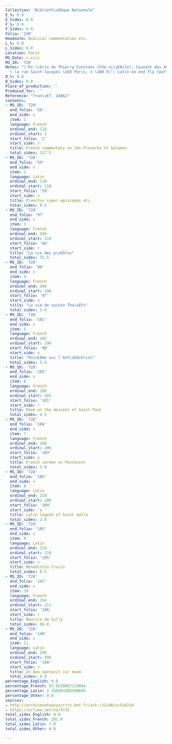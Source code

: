 ```yaml
---
Collection: "Biblioth\xE8que Nationale"
E_%: 0.0
E_Sides: 0.0
F_%: 0.0
F_Sides: 0.0
Folia: '150'
Headnote: Biblical commentaries etc.
L_%: 0.0
L_Sides: 0.0
Location: Paris
MS_Date: s.xiii
MS_ID: '728'
Notes: "\"Ex-libris de Thierry Constans (XVe si\xE8cle); Couvent des dominicains de\
  \ la rue Saint-Jacques \xE0 Paris, n \xB0 5\"; Latin on end fly leaf"
O_%: 0.0
O_Sides: 0.0
Place_of_production: ''
Produced_for: ''
Reference: "fran\xE7. 24862"
contents:
- MS_ID: '728'
  end_folio: '59'
  end_side: v
  item: 1
  language: French
  ordinal_end: 118
  ordinal_start: 1
  start_folio: '1'
  start_side: r
  title: French commentary on the Proverbs of Salomon
  total_sides: 117.5
- MS_ID: '728'
  end_folio: '59'
  end_side: v
  item: 2
  language: Latin
  ordinal_end: 118
  ordinal_start: 118
  start_folio: '59'
  start_side: v
  title: Planctus super episcopos etc.
  total_sides: 0.5
- MS_ID: '728'
  end_folio: '97'
  end_side: v
  item: 3
  language: French
  ordinal_end: 194
  ordinal_start: 119
  start_folio: '60'
  start_side: r
  title: "La vie des p\xE8res"
  total_sides: 75.5
- MS_ID: '728'
  end_folio: '98'
  end_side: v
  item: 4
  language: French
  ordinal_end: 196
  ordinal_start: 194
  start_folio: '97'
  start_side: v
  title: "La vie de sainte Tha\xEFs"
  total_sides: 2.0
- MS_ID: '728'
  end_folio: '101'
  end_side: v
  item: 5
  language: French
  ordinal_end: 202
  ordinal_start: 196
  start_folio: '98'
  start_side: v
  title: "Po\xE8me sur l'Ant\xE9christ"
  total_sides: 5.5
- MS_ID: '728'
  end_folio: '103'
  end_side: v
  item: 6
  language: French
  ordinal_end: 206
  ordinal_start: 201
  start_folio: '101'
  start_side: r
  title: Poem on the descent of Saint Paul
  total_sides: 4.5
- MS_ID: '728'
  end_folio: '104'
  end_side: v
  item: 7
  language: French
  ordinal_end: 208
  ordinal_start: 206
  start_folio: '103'
  start_side: v
  title: French sermon on Pentecost
  total_sides: 2.0
- MS_ID: '728'
  end_folio: '105'
  end_side: v
  item: 8
  language: Latin
  ordinal_end: 210
  ordinal_start: 208
  start_folio: '104'
  start_side: 'v '
  title: Latin legend of Saint Galla
  total_sides: 2.0
- MS_ID: '728'
  end_folio: '105'
  end_side: v
  item: 9
  language: Latin
  ordinal_end: 210
  ordinal_start: 210
  start_folio: '105'
  start_side: v
  title: Benedictio Crucis
  total_sides: 0.5
- MS_ID: '728'
  end_folio: '147'
  end_side: v
  item: 10
  language: French
  ordinal_end: 294
  ordinal_start: 211
  start_folio: '106'
  start_side: r
  title: Maurice de Sully
  total_sides: 84.0
- MS_ID: '728'
  end_folio: '149'
  end_side: v
  item: 11
  language: Latin
  ordinal_end: 298
  ordinal_start: 295
  start_folio: '148'
  start_side: r
  title: In Deo speravit cor meum
  total_sides: 4.0
percentage_English: 0.0
percentage_French: 97.6510067114094
percentage_Latin: 2.348993288590604
percentage_Other: 0.0
sources:
- http://archivesetmanuscrits.bnf.fr/ark:/12148/cc53421d
- https://arlima.net/no/4733
total_sides_English: 0.0
total_sides_French: 291.0
total_sides_Latin: 7.0
total_sides_Other: 0.0

---
```

